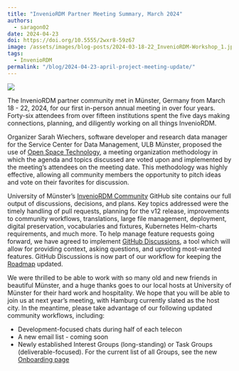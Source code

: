 ```yaml
---
title: "InvenioRDM Partner Meeting Summary, March 2024"
authors: 
  - saragon02
date: 2024-04-23
doi: https://doi.org/10.5555/2wxr8-59z67
image: /assets/images/blog-posts/2024-03-18-22_InvenioRDM-Workshop_1.jpg
tags: 
  - InvenioRDM
permalink: "/blog/2024-04-23-april-project-meeting-update/"
---
```


![](/assets/images/blog-posts/2024-03-18-22_InvenioRDM-Workshop_1.jpg)

The InvenioRDM partner community met in Münster, Germany from March 18 - 22, 2024, for our first in-person annual meeting in over four years. Forty-six attendees from over fifteen institutions spent the five days making connections, planning, and diligently working on all things InvenioRDM.

Organizer Sarah Wiechers, software developer and research data manager for the Service Center for Data Management, ULB Münster, proposed the use of [Open Space Technology](https://en.wikipedia.org/wiki/Open_space_technology), a meeting organization methodology in which the agenda and topics discussed are voted upon and implemented by the meeting’s attendees on the meeting date. This methodology was highly effective, allowing all community members the opportunity to pitch ideas and vote on their favorites for discussion.

University of Münster’s [InvenioRDM Community](https://github.com/ulbmuenster/InvenioRDM-community) GitHub site contains our full output of discussions, decisions, and plans. Key topics addressed were the timely handling of pull requests, planning for the v12 release, improvements to community workflows, translations, large file management, deployment, digital preservation, vocabularies and fixtures, Kubernetes Helm-charts requirements, and much more. To help manage feature requests going forward, we have agreed to implement [GitHub Discussions](https://github.com/inveniosoftware/product-rdm/discussions/new?category=ideas), a tool which will allow for providing context, asking questions, and upvoting most-wanted features. GitHub Discussions is now part of our workflow for keeping the [Roadmap](https://github.com/inveniosoftware/product-rdm?tab=readme-ov-file) updated.

We were thrilled to be able to work with so many old and new friends in beautiful Münster, and a huge thanks goes to our local hosts at University of Münster for their hard work and hospitality. We hope that you will be able to join us at next year’s meeting, with Hamburg currently slated as the host city. In the meantime, please take advantage of our following updated community workflows, including:

- Development-focused chats during half of each telecon
- A new email list - coming soon
- Newly established Interest Groups (long-standing) or Task Groups (deliverable-focused). For the current list of all Groups, see the new [Onboarding page](https://inveniordm.docs.cern.ch/community/onboard/)